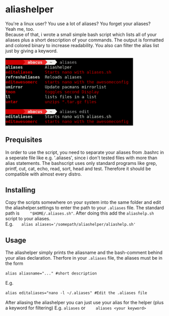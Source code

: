 # aliashelper
You're a linux user? You use a lot of aliases? You forget your aliases? <br>
Yeah me, too. <br>
Because of that, i wrote a small simple bash script which lists all
of your aliases plus a short description of your commands. The output
is formatted and colored binary to increase readability. You also can
filter the alias list just by giving a keyword.

<img src="/screenshot.png" alt="Screenshot" width="400">

## Prequisites
In order to use the script, you need to separate your aliases from .bashrc in
a seperate file like e.g. '.aliases', since i don't tested files with more than
alias statements. The bashscript uses only standard programs like grep, printf,
cut, cat, echo, read, sort, head and test. Therefore it should be compatible with
almost every distro.

## Installing
Copy the scripts somewhere on your system into the same folder and edit the
aliashelper.settings to enter the path to your `.aliases` file. The standard
path is `    "$HOME/.aliases.sh"`. After doing this add the `aliashelp.sh` script
to your aliases.<br> E.g.
```    alias aliases='/somepath/aliashelper/aliashelp.sh' ```


## Usage
The aliashelper simply prints the aliasname and the bash-comment behind your alias declaration. Therfore in your `.aliases` file, the aliases must be in the form
 ```
alias aliasname="..." #short description    
``` 
E.g. 
```
alias editaliases="nano -l ~/.aliases" #Edit the .aliases file
```

After aliasing the aliashelper you can just use your alias for the helper (plus a keyword for filtering) E.g. ```aliases``` or ```    aliases <your keyword>```
